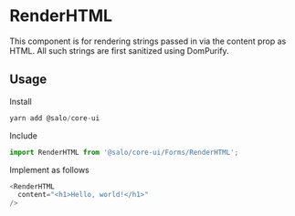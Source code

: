 # RenderHTML

This component is for rendering strings passed in via the content prop as HTML. All such strings are first sanitized using DomPurify.

## Usage

Install

```javascript
yarn add @salo/core-ui
```

Include

```javascript
import RenderHTML from '@salo/core-ui/Forms/RenderHTML';
```

Implement as follows

```javascript
<RenderHTML
  content="<h1>Hello, world!</h1>"
/>
```
